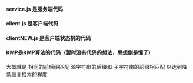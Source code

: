 

#### service.js 是服务端代码

#### client.js 是客户端代码

#### clientNEW.js 是客户端状态机的代码

#### KMP是KMP算法的代码（暂时没有代码的想法，思想倒是懂了）

大概就是 相同的前后缀匹配  源字符串的后缀和  子字符串的前缀相匹配  以达到降低重复检索的程度

